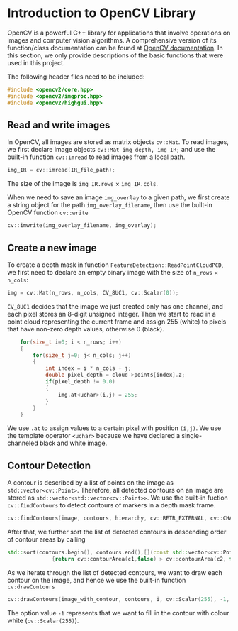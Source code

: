 # Introduction to OpenCV Library
OpenCV is a powerful C++ library for applications that involve operations on images and computer vision algorithms. A comprehensive version of its function/class documentation can be found at [OpenCV documentation](https://docs.opencv.org/4.x/). In this section, we only provide descriptions of the basic functions that were used in this project.

The following header files need to be included:

```cpp
#include <opencv2/core.hpp>
#include <opencv2/imgproc.hpp>
#include <opencv2/highgui.hpp>
```

## Read and write images


In OpenCV, all images are stored as matrix objects `cv::Mat`. To read images, we first declare image objects `cv::Mat img_depth, img_IR;` and use the built-in function `cv::imread` to read images from a local path.

```cpp
img_IR = cv::imread(IR_file_path);
```

The size of the image is `img_IR.rows` $\times$ `img_IR.cols`.

When we need to save an image `img_overlay` to a given path, we first create a string object for the path `img_overlay_filename`, then use the built-in OpenCV function `cv::write` 
```cpp
cv::imwrite(img_overlay_filename, img_overlay);
```

## Create a new image

To create a depth mask in function `FeatureDetection::ReadPointCloudPCD`, we first need to declare an empty binary image with the size of `n_rows` $\times$ `n_cols`:

```cpp
img = cv::Mat(n_rows, n_cols, CV_8UC1, cv::Scalar(0)); 
```

`CV_8UC1` decides that the image we just created only has one channel, and each pixel stores an 8-digit unsigned integer. Then we start to read in a point cloud representing the current frame and assign 255 (white) to pixels that have non-zero depth values, otherwise 0 (black).

```cpp
    for(size_t i=0; i < n_rows; i++)
    {
        for(size_t j=0; j< n_cols; j++)
        {
            int index = i * n_cols + j;
            double pixel_depth = cloud->points[index].z;
            if(pixel_depth != 0.0)
            {
                img.at<uchar>(i,j) = 255;
            }
        }
    }
```

We use `.at` to assign values to a certain pixel with position `(i,j)`. We use the template operator `<uchar>` because we have declared a single-channeled black and white image.

## Contour Detection

A contour is described by a list of points on the image as `std::vector<cv::Point>`. Therefore, all detected contours on an image are stored as `std::vector<std::vector<cv::Point>>`. We use the built-in fuction `cv::findContours` to detect contours of markers in a depth mask frame. 

```cpp
cv::findContours(image, contours, hierarchy, cv::RETR_EXTERNAL, cv::CHAIN_APPROX_SIMPLE);
```

After that, we further sort the list of detected contours in descending order of contour areas by calling

```cpp
std::sort(contours.begin(), contours.end(),[](const std::vector<cv::Point>& c1, const std::vector<cv::Point>& c2)
              {return cv::contourArea(c1,false) > cv::contourArea(c2, false);}); 
```

As we iterate through the list of detected contours, we want to draw each contour on the image, and hence we use the built-in function `cv:drawContours`

```cpp
cv::drawContours(image_with_contour, contours, i, cv::Scalar(255), -1, 8,hierarchy);
```
The option value `-1` represents that we want to fill in the contour with colour white (`cv::Scalar(255)`).
